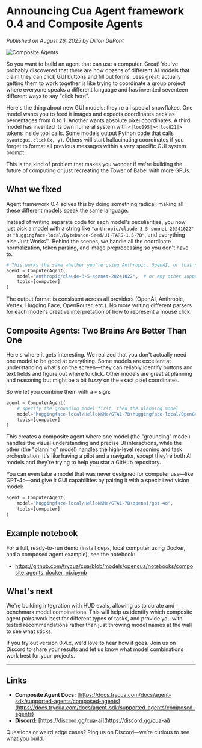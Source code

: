 # Announcing Cua Agent framework 0.4 and Composite Agents

_Published on August 26, 2025 by Dillon DuPont_

<img src="./assets/composite-agents.png" alt="Composite Agents">

So you want to build an agent that can use a computer. Great! You've probably discovered that there are now dozens of different AI models that claim they can click GUI buttons and fill out forms. Less great: actually getting them to work together is like trying to coordinate a group project where everyone speaks a different language and has invented seventeen different ways to say "click here".

Here's the thing about new GUI models: they're all special snowflakes. One model wants you to feed it images and expects coordinates back as percentages from 0 to 1. Another wants absolute pixel coordinates. A third model has invented its own numeral system with `<|loc095|><|loc821|>` tokens inside tool calls. Some models output Python code that calls `pyautogui.click(x, y)`. Others will start hallucinating coordinates if you forget to format all previous messages within a very specific GUI system prompt.

This is the kind of problem that makes you wonder if we're building the future of computing or just recreating the Tower of Babel with more GPUs.

## What we fixed

Agent framework 0.4 solves this by doing something radical: making all these different models speak the same language.

Instead of writing separate code for each model's peculiarities, you now just pick a model with a string like `"anthropic/claude-3-5-sonnet-20241022"` or `"huggingface-local/ByteDance-Seed/UI-TARS-1.5-7B"`, and everything else Just Works™. Behind the scenes, we handle all the coordinate normalization, token parsing, and image preprocessing so you don't have to.

```python
# This works the same whether you're using Anthropic, OpenAI, or that new model you found on Hugging Face
agent = ComputerAgent(
    model="anthropic/claude-3-5-sonnet-20241022",  # or any other supported model
    tools=[computer]
)
```

The output format is consistent across all providers (OpenAI, Anthropic, Vertex, Hugging Face, OpenRouter, etc.). No more writing different parsers for each model's creative interpretation of how to represent a mouse click.

## Composite Agents: Two Brains Are Better Than One

Here's where it gets interesting. We realized that you don't actually need one model to be good at everything. Some models are excellent at understanding what's on the screen—they can reliably identify buttons and text fields and figure out where to click. Other models are great at planning and reasoning but might be a bit fuzzy on the exact pixel coordinates.

So we let you combine them with a `+` sign:

```python
agent = ComputerAgent(
    # specify the grounding model first, then the planning model
    model="huggingface-local/HelloKKMe/GTA1-7B+huggingface-local/OpenGVLab/InternVL3_5-8B",
    tools=[computer]
)
```

This creates a composite agent where one model (the "grounding" model) handles the visual understanding and precise UI interactions, while the other (the "planning" model) handles the high-level reasoning and task orchestration. It's like having a pilot and a navigator, except they're both AI models and they're trying to help you star a GitHub repository.

You can even take a model that was never designed for computer use—like GPT-4o—and give it GUI capabilities by pairing it with a specialized vision model:

```python
agent = ComputerAgent(
    model="huggingface-local/HelloKKMe/GTA1-7B+openai/gpt-4o",
    tools=[computer]
)
```

## Example notebook

For a full, ready-to-run demo (install deps, local computer using Docker, and a composed agent example), see the notebook:

- https://github.com/trycua/cua/blob/models/opencua/notebooks/composite_agents_docker_nb.ipynb

## What's next

We're building integration with HUD evals, allowing us to curate and benchmark model combinations. This will help us identify which composite agent pairs work best for different types of tasks, and provide you with tested recommendations rather than just throwing model names at the wall to see what sticks.

If you try out version 0.4.x, we'd love to hear how it goes. Join us on Discord to share your results and let us know what model combinations work best for your projects.

---

## Links

- **Composite Agent Docs:** [https://docs.trycua.com/docs/agent-sdk/supported-agents/composed-agents](https://docs.trycua.com/docs/agent-sdk/supported-agents/composed-agents)
- **Discord:** [https://discord.gg/cua-ai](https://discord.gg/cua-ai)

Questions or weird edge cases? Ping us on Discord—we’re curious to see what you build.
